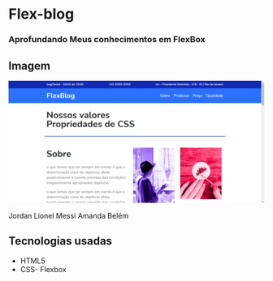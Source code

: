 # Flex-blog

### Aprofundando Meus conhecimentos em FlexBox

## Imagem

![Imagem Site](https://github.com/Andrewsoares15/Flex-blog/blob/main/FlexBox.png)

Jordan
Lionel Messi
Amanda Belém

## Tecnologias usadas

- HTML5
- CSS- Flexbox

